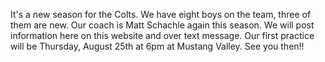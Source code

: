 It's a new season for the Colts. We have eight boys on the team, three of them are new. Our coach is Matt Schachle again this season. We will post information here on this website and over text message. Our first practice will be Thursday, August 25th at 6pm at Mustang Valley. See you then!!

